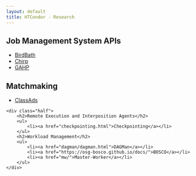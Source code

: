 ```yaml
---
layout: default
title: HTCondor - Research
---
```


<div class="rowOfBoxes">
	<div class="half noBorderOnLeft">
		<h2>Job Management System APIs</h2>
		<ul>
			<li><a href="birdbath/">BirdBath</a></li>
			<li><a href="chirp/">Chirp</a></li>
			<li><a href="gahp/">GAHP</a></li>
		</ul>
		<h2>Matchmaking</h2>
		<ul>
			<li><a href="classad/classad.html">ClassAds</a></li>
		</ul>
	</div>
	
	<div class="half">
		<h2>Remote Execution and Interposition Agents</h2>
		<ul>
			<li><a href="checkpointing.html">Checkpointing</a></li>
		</ul>
		<h2>Workload Management</h2>
		<ul>
			<li><a href="dagman/dagman.html">DAGMan</a></li>
			<li><a href="https://osg-bosco.github.io/docs/">BOSCO</a></li>
			<li><a href="mw/">Master-Worker</a></li>
		</ul>
	</div>
</div>